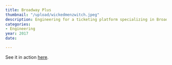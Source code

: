 ```yaml
---
title: Broadway Plus
thumbnail: "/upload/wickedmenzwitch.jpeg"
description: Engineering for a ticketing platform specializing in Broadway shows
categories:
- Engineering
year: 2017
date: 

---
```

See it in action [here](https://broadwayplus.com/). 